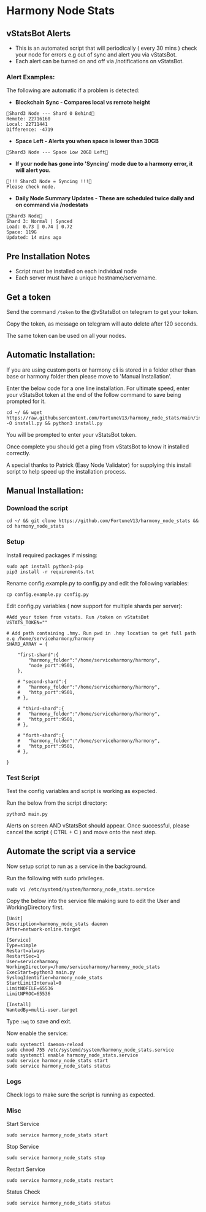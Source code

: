 # Harmony Node Stats

## vStatsBot Alerts
- This is an automated script that will periodically ( every 30 mins ) check your node for errors e.g out of sync and alert you via vStatsBot.
- Each alert can be turned on and off via /notifications on vStatsBot.

### Alert Examples:

The following are automatic if a problem is detected:

- <b>Blockchain Sync - Compares local vs remote height</b>
```
🔻Shard3 Node --- Shard 0 Behind🔻
Remote: 22716160
Local: 22711441
Difference: -4719
```
- <b>Space Left - Alerts you when space is lower than 30GB</b>
```
🔻Shard3 Node --- Space Low 20GB Left🔻
```
- <b>If your node has gone into 'Syncing' mode due to a harmony error, it will alert you.</b>
```
🚨!!! Shard3 Node = Syncing !!!🚨
Please check node.
```
- <b>Daily Node Summary Updates - These are scheduled twice daily and on command via /nodestats</b>
```
🔶Shard3 Node🔶
Shard 3: Normal | Synced
Load: 0.73 | 0.74 | 0.72
Space: 119G
Updated: 14 mins ago
```

## Pre Installation Notes
- Script must be installed on each individual node
- Each server must have a unique hostname/servername.

## Get a token
Send the command `/token` to the @vStatsBot on telegram to get your token.

Copy the token, as message on telegram will auto delete after 120 seconds.

The same token can be used on all your nodes. 

## Automatic Installation:
If you are using custom ports or harmony cli is stored in a folder other than base or harmony folder then please move to 'Manual Installation'.

Enter the below code for a one line installation. For ultimate speed, enter your vStatsBot token at the end of the follow command to save being prompted for it. 
```
cd ~/ && wget https://raw.githubusercontent.com/FortuneV13/harmony_node_stats/main/install.py -O install.py && python3 install.py
```
You will be prompted to enter your vStatsBot token. 

Once complete you should get a ping from vStatsBot to know it installed correctly.

A special thanks to Patrick (Easy Node Validator) for supplying this install script to help speed up the installation process. 

## Manual Installation:
### Download the script 
```
cd ~/ && git clone https://github.com/FortuneV13/harmony_node_stats && cd harmony_node_stats
```

### Setup 
Install required packages if missing:

<!-- `sudo apt update && sudo apt upgrade -y` -->
```
sudo apt install python3-pip
pip3 install -r requirements.txt
```
Rename config.example.py to config.py and edit the following variables:
```
cp config.example.py config.py
```

Edit config.py variables ( now support for multiple shards per server):
```
#Add your token from vstats. Run /token on vStatsBot
VSTATS_TOKEN="" 

# Add path containing .hmy. Run pwd in .hmy location to get full path e.g /home/serviceharmony/harmony 
SHARD_ARRAY = {
	
	"first-shard":{
		"harmony_folder":"/home/serviceharmony/harmony",
		"node_port":9501,
	},
	
	# "second-shard":{
	# 	"harmony_folder":"/home/serviceharmony/harmony",
	# 	"http_port":9501,
	# },
	
	# "third-shard":{
	# 	"harmony_folder":"/home/serviceharmony/harmony",
	# 	"http_port":9501,
	# },
	
    # "forth-shard":{
	# 	"harmony_folder":"/home/serviceharmony/harmony",
	# 	"http_port":9501,
	# },
	
}
```
### Test Script 
Test the config variables and script is working as expected. 

Run the below from the script directory:

```
python3 main.py
```

Alerts on screen AND vStatsBot should appear. Once successful, please cancel the script ( CTRL + C ) and move onto the next step.

## Automate the script via a service 
Now setup script to run as a service in the background. 

Run the following with sudo privileges. 
```
sudo vi /etc/systemd/system/harmony_node_stats.service
```
Copy the below into the service file making sure to edit the User and WorkingDirectory first. 
```
[Unit]
Description=harmony_node_stats daemon
After=network-online.target

[Service]
Type=simple
Restart=always
RestartSec=1
User=serviceharmony
WorkingDirectory=/home/serviceharmony/harmony_node_stats
ExecStart=python3 main.py
SyslogIdentifier=harmony_node_stats
StartLimitInterval=0
LimitNOFILE=65536
LimitNPROC=65536

[Install]
WantedBy=multi-user.target
```
Type `:wq` to save and exit. 

Now enable the service:

```
sudo systemctl daemon-reload
sudo chmod 755 /etc/systemd/system/harmony_node_stats.service
sudo systemctl enable harmony_node_stats.service
sudo service harmony_node_stats start
sudo service harmony_node_stats status
```

### Logs
Check logs to make sure the script is running as expected. 

### Misc
Start Service
```
sudo service harmony_node_stats start
```

Stop Service
```
sudo service harmony_node_stats stop
```
Restart Service
```
sudo service harmony_node_stats restart
```

Status Check
```
sudo service harmony_node_stats status
```
